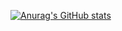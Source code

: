 [![Anurag's GitHub stats](https://github-readme-stats.vercel.app/api?username=Vian-du-Plessis)](https://github.com/Vian-du-Plessis/github-readme-stats)
